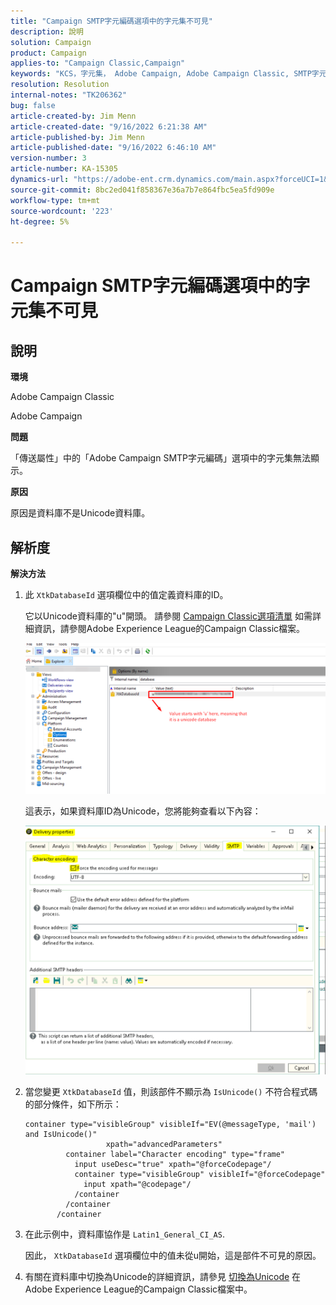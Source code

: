 ```yaml
---
title: "Campaign SMTP字元編碼選項中的字元集不可見"
description: 說明
solution: Campaign
product: Campaign
applies-to: "Campaign Classic,Campaign"
keywords: "KCS，字元集， Adobe Campaign, Adobe Campaign Classic, SMTP字元編碼選項不可見， XtkDatabaseId變數"
resolution: Resolution
internal-notes: "TK206362"
bug: false
article-created-by: Jim Menn
article-created-date: "9/16/2022 6:21:38 AM"
article-published-by: Jim Menn
article-published-date: "9/16/2022 6:46:10 AM"
version-number: 3
article-number: KA-15305
dynamics-url: "https://adobe-ent.crm.dynamics.com/main.aspx?forceUCI=1&pagetype=entityrecord&etn=knowledgearticle&id=3c647acd-8735-ed11-9db1-0022480866ad"
source-git-commit: 8bc2ed041f858367e36a7b7e864fbc5ea5fd909e
workflow-type: tm+mt
source-wordcount: '223'
ht-degree: 5%

---
```


# Campaign SMTP字元編碼選項中的字元集不可見

## 說明

<b>環境</b>

Adobe Campaign Classic

Adobe Campaign

<b>問題</b>

「傳送屬性」中的「Adobe Campaign SMTP字元編碼」選項中的字元集無法顯示。

<b>原因</b>

原因是資料庫不是Unicode資料庫。

## 解析度

<b>解決方法</b>

1. 此 `XtkDatabaseId` 選項欄位中的值定義資料庫的ID。

   它以Unicode資料庫的&quot;u&quot;開頭。 請參閱 [Campaign Classic選項清單](https://docs.adobe.com/content/help/en/campaign-classic/using/installing-campaign-classic/appendices/configuring-campaign-options.html) 如需詳細資訊，請參閱Adobe Experience League的Campaign Classic檔案。

   ![](assets/c05936a7-51d0-ec11-a7b5-00224809c556.png)

   這表示，如果資料庫ID為Unicode，您將能夠查看以下內容：

   ![](assets/___c05936a7-51d0-ec11-a7b5-00224809c556___.png)

1. 當您變更 `XtkDatabaseId` 值，則該部件不顯示為 `IsUnicode()` 不符合程式碼的部分條件，如下所示：

   ```
   container type="visibleGroup" visibleIf="EV(@messageType, 'mail') and IsUnicode()"
                     xpath="advancedParameters"
            container label="Character encoding" type="frame"
              input useDesc="true" xpath="@forceCodepage"/
              container type="visibleGroup" visibleIf="@forceCodepage"
                input xpath="@codepage"/
              /container
            /container
          /container
   ```

1. 在此示例中，資料庫協作是 `Latin1_General_CI_AS`.

   因此， `XtkDatabaseId` 選項欄位中的值未從u開始，這是部件不可見的原因。

1. 有關在資料庫中切換為Unicode的詳細資訊，請參見 [切換為Unicode](https://docs.adobe.com/content/help/en/campaign-classic/using/monitoring-campaign-classic/updating-adobe-campaign/switching-to-unicode.html) 在Adobe Experience League的Campaign Classic檔案中。

